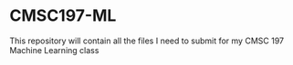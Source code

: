 # CMSC197-ML
This repository will contain all the files I need to submit for my CMSC 197 Machine Learning class
